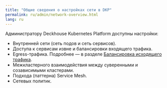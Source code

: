 ```yaml
---
title: "Общие сведения о настройках сети в DKP"
permalink: ru/admin/network-overview.html
lang: ru
---
```


Администратору Deckhouse Kubernetes Platform доступны настройки:

* Внутренней сети (сеть подов и сеть сервисов).
* Доступа к сервисам извне и балансировки входящего трафика.
* Egress-трафика. Подробнее — в разделе [Балансировка исходящего трафика](../outgoing-traffic-balancing.html).
* Межкластерного взаимодействия между суверенными и созависимыми кластерами.
* Подхода (паттерна) Service Mesh.
* Сетевых политик.
